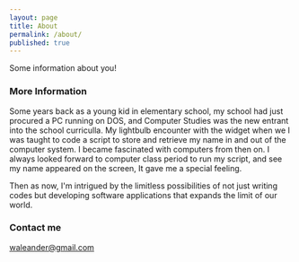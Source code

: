 ```yaml
---
layout: page
title: About
permalink: /about/
published: true
---
```


Some information about you!

### More Information

Some years back as a young kid in elementary school, my school had just procured a PC running on DOS, and Computer Studies was the new entrant into the school curriculla. My lightbulb encounter with the widget when we I was taught to code a script to store and retrieve my name in and out of the computer system. I became fascinated with computers from then on. I always looked forward to computer class period to run my script, and see my name appeared on the screen, It gave me a special feeling. 

Then as now, I'm intrigued by the limitless possibilities of not just writing codes but developing software applications that expands the limit of our world.

### Contact me

[waleander@gmail.com](mailto:waleander@gmail.com)
